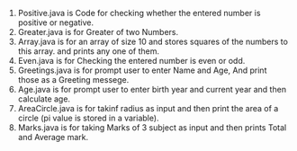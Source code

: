 1. Positive.java is Code for checking whether the entered number is positive or negative.  
2. Greater.java is for Greater of two Numbers.  
3. Array.java is for an array of size 10 and stores squares of the numbers to this array. and prints any one of them.  
4. Even.java is for Checking the entered number is even or odd.  
5. Greetings.java is for prompt user to enter Name and Age, And print those as a Greeting messege.
6. Age.java is for prompt user to enter birth year and current year and then calculate age.
7. AreaCircle.java is for takinf radius as input and then print the area of a circle (pi value is stored in a variable).
8. Marks.java is for taking Marks of 3 subject as input and then prints Total and Average mark.
